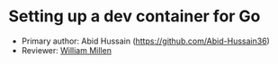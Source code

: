 # Setting up a dev container for Go

* Primary author: Abid Hussain (https://github.com/Abid-Hussain36)
* Reviewer: [William Millen](https://github.com/wvmillen)